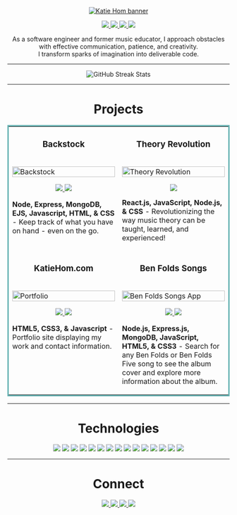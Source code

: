 <p align="center">
  <a href="https://katiehom.netlify.app/" target="_blank" rel="noreferrer"><img src="https://user-images.githubusercontent.com/52755177/167436226-789e3401-1a74-4e71-b6fe-a319fd30c02f.png" alt="Katie Hom banner"></a>
</p>

<p align="center">
  <a href="https://katiehom.netlify.app" target="_blank">
    <img src="https://img.shields.io/static/v1?label=|&message=WEBSITE&color=c90c64&style=plastic&logo=netlify&logo-color=white"/>
  </a>
  <a href="https://www.linkedin.com/in/katiehom/" target="_blank">
    <img src="https://img.shields.io/static/v1?label=|&message=LINKED-IN&color=1f1591&style=plastic&logo=linkedin&logo-color=white"/>
  </a>
  <a href="https://twitter.com/katiehom" target="_blank">
    <img src="https://img.shields.io/static/v1?label=|&message=TWITTER&color=c90c64&style=plastic&logo=twitter&logo-color=white"/>
  </a>
  <a href="https://angel.co/u/katie-hom" target="_blank">
      <img src="https://img.shields.io/static/v1?label=|&message=ANGEL-LIST&color=1f1591&style=plastic&logo=angellist&logo-color=white"/>
  </a>
</p>

<p align="center">
    As a software engineer and former music educator, I approach obstacles with effective communication, patience, and creativity.
  <br />
    I transform sparks of imagination into deliverable code.
</p>

----------

<p align="center">
  <img src="http://github-readme-streak-stats.herokuapp.com?user=katiehom&theme=dark&hide_border=true&currStreakLabel=E30D88&fire=E30D88&ring=7CDCE3&background=050B26&dates=7CDCE3" alt="GitHub Streak Stats"/>
</p>

----------

<h1 align="center">Projects</h1>
<table bordercolor="#66b2b2">

  <tr>
  <td width="50%" valign="top">
      <h3 align="center">Backstock</h3>
        <br />
      <a target="_blank" href="https://backstock.app">
            <img src="https://user-images.githubusercontent.com/52755177/192898383-e45e6c43-a222-4e2f-befd-b1244fd755bf.gif" width="100%"  alt="Backstock"/>
        </a>
        <br />
        <p align="center">
          
  <a href="https://github.com/katiehom/backstock5.2" target="_blank">
    <img src="https://img.shields.io/static/v1?label=|&message=REPO&color=1f1591&style=plastic&logo=github&logo-color=white"/>
  </a>
  <a href="https://backstock.app" target="_blank">
    <img src="https://img.shields.io/static/v1?label=|&message=WEBSITE&color=c90c64&style=plastic&logo=render&logo-color=white"/>
  </a>
      </p>
        <p><strong>Node, Express, MongoDB, EJS, Javascript, HTML, & CSS</strong> - Keep track of what you have on hand - even on the go.</p>
    </td>
    <td width="50%" valign="top">
      <h3 align="center">Theory Revolution</h3>
        <br />
        <a target="_blank" href="https://theoryrevolution.com">
            <img src="https://user-images.githubusercontent.com/52755177/180623890-6179f79a-82f7-4336-bf2f-adaedaa1eb44.gif" width="100%" alt="Theory Revolution"/>
        </a>
        <br />
        <p align="center">
          
  <a href="https://theoryrevolution.com" target="_blank">
    <img src="https://img.shields.io/static/v1?label=|&message=WEBSITE&color=c90c64&style=plastic&logo=react&logo-color=white"/>
  </a>
      </p>
        <p><strong>React.js, JavaScript, Node.js, & CSS</strong> - Revolutionizing the way music theory can be taught, learned, and experienced!</p>
    </td>
  </tr>
  
  <tr>
    <td width="50%" valign="top">
      <h3 align="center">KatieHom.com</h3>
      <br />
        <a target="_blank" href="https://katiehom.netlify.app">
          <img src="https://user-images.githubusercontent.com/52755177/180623739-fbf4f9ef-d1e2-4cb3-8717-0f139b4af221.gif" width="100%" alt="Portfolio"/>
        </a>
      <br />
        <p align="center">
  <a href="https://github.com/katiehom/katie-hom" target="_blank">
    <img src="https://img.shields.io/static/v1?label=|&message=REPO&color=1f1591&style=plastic&logo=github&logo-color=white"/>
  </a>
  <a href="http://katiehom.netlify.app" target="_blank">
    <img src="https://img.shields.io/static/v1?label=|&message=WEBSITE&color=c90c64&style=plastic&logo=netlify&logo-color=white"/>
  </a>
      </p>
        <p><strong>HTML5, CSS3, & Javascript</strong> - Portfolio site displaying my work and contact information.</p>
    </td>
    <td width="50%" valign="top">
      <h3 align="center">Ben Folds Songs</h3>
        <br />
        <a target="_blank" href="https://ben-folds-api.netlify.app/">
          <img src="https://user-images.githubusercontent.com/52755177/186995784-efe50111-b278-425a-ba54-aac9779028d7.gif" width="100%" alt="Ben Folds Songs App"/>
        </a>
        <br />
        <p align="center">
          
  <a href="https://github.com/katiehom/ben-folds-api" target="_blank">
    <img src="https://img.shields.io/static/v1?label=|&message=REPO&color=1f1591&style=plastic&logo=github&logo-color=white"/>
  </a>
  <a href="https://ben-folds-api.netlify.app" target="_blank">
    <img src="https://img.shields.io/static/v1?label=|&message=WEBSITE&color=c90c64&style=plastic&logo=heroku&logo-color=white"/>
  </a>
      </p>
        <p><strong>Node.js, Express.js, MongoDB, JavaScript, HTML5, & CSS3</strong> - Search for any Ben Folds or Ben Folds Five song to see the album cover and explore more information about the album.</p>
    </td>
  </tr>
</table>

----------

<h1 align="center">Technologies</h1>


<p align="center">
    <img src="https://img.shields.io/static/v1?label=|&message=HTML5&color=1f1591&style=plastic&logo=html5"/>
    <img src="https://img.shields.io/static/v1?label=|&message=CSS3&color=1f1591&style=plastic&logo=css3"/>
    <img src="https://img.shields.io/static/v1?label=|&message=FIGMA&color=5505f5&style=plastic&logo=figma"/>
    <img src="https://img.shields.io/static/v1?label=|&message=WORDPRESS&color=7105f5&style=plastic&logo=wordpress"/>
    <img src="https://img.shields.io/static/v1?label=|&message=JAVASCRIPT&color=8d05f5&style=plastic&logo=javascript"/>
    <img src="https://img.shields.io/static/v1?label=|&message=BOOTSTRAP&color=c905f5&style=plastic&logo=bootstrap"/>
    <img src="https://img.shields.io/static/v1?label=|&message=TAILWIND.CSS&color=c905f5&style=plastic&logo=tailwind"/>
    <img src="https://img.shields.io/static/v1?label=|&message=PASSPORT.JS&color=c905f5&style=plastic&logo=passport"/>
    <img src="https://img.shields.io/static/v1?label=|&message=REACT.JS&color=c905f5&style=plastic&logo=react"/>
    <img src="https://img.shields.io/static/v1?label=|&message=NODE.JS&color=f505b9&style=plastic&logo=nodejs"/>
    <img src="https://img.shields.io/static/v1?label=|&message=HEROKU&color=f505b9&style=plastic&logo=heroku"/>
    <img src="https://img.shields.io/static/v1?label=|&message=MONGO DB&color=f505b9&style=plastic&logo=mongodb"/>
    <img src="https://img.shields.io/static/v1?label=|&message=MONGOOSE&color=f505b9&style=plastic&logo=mongoose"/>
    <img src="https://img.shields.io/static/v1?label=|&message=EXPRESS.JS&color=f505b9&style=plastic&logo=express"/>
    <img src="https://img.shields.io/static/v1?label=|&message=GIT&color=f50589&style=plastic&logo=git"/>
</p>

----------


<h1 align="center">Connect</h1>
<p align="center">
  <a href="https://katiehom.netlify.app" target="_blank">
    <img src="https://img.shields.io/static/v1?label=|&message=WEBSITE&color=c90c64&style=plastic&logo=react&logo-color=white"/>
  </a>
  <a href="https://www.linkedin.com/in/katiehom/" target="_blank">
    <img src="https://img.shields.io/static/v1?label=|&message=LINKED-IN&color=1f1591&style=plastic&logo=linkedin&logo-color=white"/>
  </a>
  <a href="https://twitter.com/katiehom" target="_blank">
    <img src="https://img.shields.io/static/v1?label=|&message=TWITTER&color=c90c64&style=plastic&logo=twitter&logo-color=white"/>
  </a>
  <a href="https://angel.co/u/katie-hom" target="_blank">
      <img src="https://img.shields.io/static/v1?label=|&message=ANGEL-LIST&color=1f1591&style=plastic&logo=angellist&logo-color=white"/>
  </a>
</p>
